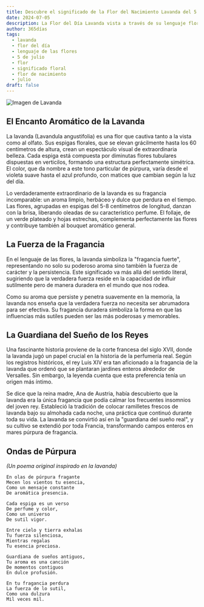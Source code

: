 ```yaml
---
title: Descubre el significado de la Flor del Nacimiento Lavanda del 5 de julio
date: 2024-07-05
description: La Flor del Día Lavanda vista a través de su lenguaje floral e historias
author: 365días
tags:
  - lavanda
  - flor del día
  - lenguaje de las flores
  - 5 de julio
  - flor
  - significado floral
  - flor de nacimiento
  - julio
draft: false
---
```


![Imagen de Lavanda](https://cdn.pixabay.com/photo/2020/07/08/08/06/flowers-5383054_1280.jpg#center#center)


## El Encanto Aromático de la Lavanda

La lavanda (Lavandula angustifolia) es una flor que cautiva tanto a la vista como al olfato. Sus espigas florales, que se elevan grácilmente hasta los 60 centímetros de altura, crean un espectáculo visual de extraordinaria belleza. Cada espiga está compuesta por diminutas flores tubulares dispuestas en verticilos, formando una estructura perfectamente simétrica. El color, que da nombre a este tono particular de púrpura, varía desde el violeta suave hasta el azul profundo, con matices que cambian según la luz del día.

Lo verdaderamente extraordinario de la lavanda es su fragancia incomparable: un aroma limpio, herbáceo y dulce que perdura en el tiempo. Las flores, agrupadas en espigas del 5-8 centímetros de longitud, danzan con la brisa, liberando oleadas de su característico perfume. El follaje, de un verde plateado y hojas estrechas, complementa perfectamente las flores y contribuye también al bouquet aromático general.

## La Fuerza de la Fragancia

En el lenguaje de las flores, la lavanda simboliza la "fragancia fuerte", representando no solo su poderoso aroma sino también la fuerza de carácter y la persistencia. Este significado va más allá del sentido literal, sugiriendo que la verdadera fuerza reside en la capacidad de influir sutilmente pero de manera duradera en el mundo que nos rodea.

Como su aroma que persiste y penetra suavemente en la memoria, la lavanda nos enseña que la verdadera fuerza no necesita ser abrumadora para ser efectiva. Su fragancia duradera simboliza la forma en que las influencias más sutiles pueden ser las más poderosas y memorables.

## La Guardiana del Sueño de los Reyes

Una fascinante historia proviene de la corte francesa del siglo XVII, donde la lavanda jugó un papel crucial en la historia de la perfumería real. Según los registros históricos, el rey Luis XIV era tan aficionado a la fragancia de la lavanda que ordenó que se plantaran jardines enteros alrededor de Versalles. Sin embargo, la leyenda cuenta que esta preferencia tenía un origen más íntimo.

Se dice que la reina madre, Ana de Austria, había descubierto que la lavanda era la única fragancia que podía calmar los frecuentes insomnios del joven rey. Estableció la tradición de colocar ramilletes frescos de lavanda bajo su almohada cada noche, una práctica que continuó durante toda su vida. La lavanda se convirtió así en la "guardiana del sueño real", y su cultivo se extendió por toda Francia, transformando campos enteros en mares púrpura de fragancia.

## Ondas de Púrpura
*(Un poema original inspirado en la lavanda)*

```
En olas de púrpura fragante
Mecen los vientos tu esencia,
Como un mensaje constante
De aromática presencia.

Cada espiga es un verso
De perfume y color,
Como un universo
De sutil vigor.

Entre cielo y tierra exhalas
Tu fuerza silenciosa,
Mientras regalas
Tu esencia preciosa.

Guardiana de sueños antiguos,
Tu aroma es una canción
De momentos contiguos
En dulce profusión.

En tu fragancia perdura
La fuerza de lo sutil,
Como una dulzura
Mil veces mil.
```